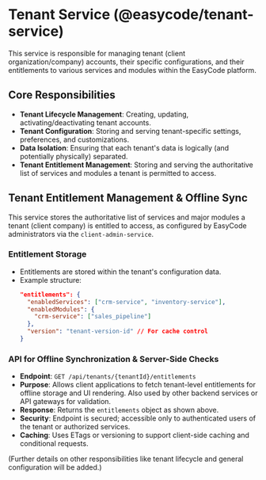 # Tenant Service (@easycode/tenant-service)

This service is responsible for managing tenant (client organization/company) accounts, their specific configurations, and their entitlements to various services and modules within the EasyCode platform.

## Core Responsibilities
-   **Tenant Lifecycle Management**: Creating, updating, activating/deactivating tenant accounts.
-   **Tenant Configuration**: Storing and serving tenant-specific settings, preferences, and customizations.
-   **Data Isolation**: Ensuring that each tenant's data is logically (and potentially physically) separated.
-   **Tenant Entitlement Management**: Storing and serving the authoritative list of services and modules a tenant is permitted to access.

## Tenant Entitlement Management & Offline Sync

This service stores the authoritative list of services and major modules a tenant (client company) is entitled to access, as configured by EasyCode administrators via the `client-admin-service`.

### Entitlement Storage
-   Entitlements are stored within the tenant's configuration data.
-   Example structure:
    ```json
    "entitlements": {
      "enabledServices": ["crm-service", "inventory-service"],
      "enabledModules": {
        "crm-service": ["sales_pipeline"]
      },
      "version": "tenant-version-id" // For cache control
    }
    ```

### API for Offline Synchronization & Server-Side Checks
-   **Endpoint**: `GET /api/tenants/{tenantId}/entitlements`
-   **Purpose**: Allows client applications to fetch tenant-level entitlements for offline storage and UI rendering. Also used by other backend services or API gateways for validation.
-   **Response**: Returns the `entitlements` object as shown above.
-   **Security**: Endpoint is secured; accessible only to authenticated users of the tenant or authorized services.
-   **Caching**: Uses ETags or versioning to support client-side caching and conditional requests.

(Further details on other responsibilities like tenant lifecycle and general configuration will be added.)

